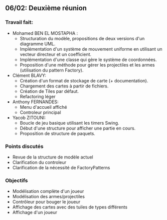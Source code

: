 ## 06/02: Deuxième réunion

### Travail fait:
- Mohamed BEN EL MOSTAPHA :
    - Structuration du modèle, propositions de deux versions d'un diagramme UML.
    - Implémentation d'un système de mouvement uniforme en utilisant un vecteur directeur et un coefficient.
    - Implémentation d'une classe qui gère le système de coordonnées.
    - Proposition d'une méthode pour gérer les projectiles et les armes (utilisation du pattern Factory).
- Clément BLAVY:
    - Création d'un format de stockage de carte (+ documentation).
    - Chargement des cartes à partir de fichiers.
    - Création de Tiles par défaut.
    - Refactoring léger
- Anthony FERNANDES:
    - Menu d'accueil affiché
    - Controleur principal
- Yacob ZITOUNI:
    - Boucle de jeu basique utilisant les timers Swing.
    - Début d'une structure pour afficher une partie en cours.
    - Proposition de structure de paquets.

### Points discutés
- Revue de la structure de modèle actuel
- Clarification du controleur
- Clarification de la nécessité de FactoryPatterns

### Objectifs
- Modélisation complète d'un joueur
- Modélisation des armes/projectiles
- Contrôleur pour bouger le joueur
- Affichage des cartes avec des tuiles de types différents
- Affichage d'un joueur